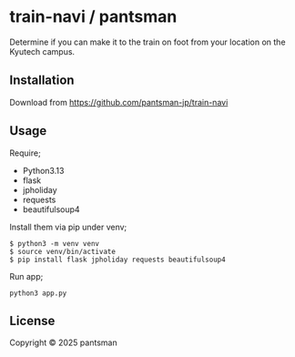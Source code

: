 # train-navi / pantsman

Determine if you can make it to the train on foot from your location on the Kyutech campus.

## Installation
Download from https://github.com/pantsman-jp/train-navi

## Usage
Require;
- Python3.13
- flask
- jpholiday
- requests
- beautifulsoup4

Install them via pip under venv;
```shell
$ python3 -m venv venv
$ source venv/bin/activate
$ pip install flask jpholiday requests beautifulsoup4
```

Run app;
```shell
python3 app.py
```

## License

Copyright © 2025 pantsman